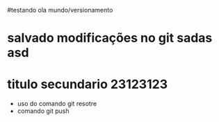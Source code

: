#testando ola mundo/versionamento

# salvado modificações no git sadas asd

# titulo secundario 23123123

* uso do comando git resotre
* comando git push